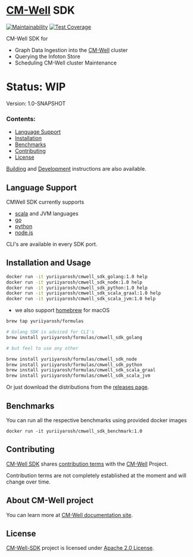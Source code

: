 # [CM-Well](https://github.com/CM-Well/CM-Well) SDK

[![Maintainability](https://api.codeclimate.com/v1/badges/2d9f113b82dc0b06469b/maintainability)](https://codeclimate.com/github/YuriiYarosh/CM-Well-SDK/maintainability)
[![Test Coverage](https://api.codeclimate.com/v1/badges/2d9f113b82dc0b06469b/test_coverage)](https://codeclimate.com/github/YuriiYarosh/CM-Well-SDK/test_coverage)

CM-Well SDK for

 * Graph Data Ingestion into the [CM-Well](https://cm-well.github.io/CM-Well/index.html) cluster
 * Querying the Infoton Store
 * Scheduling CM-Well cluster Maintenance 

# Status: WIP

Version: 1.0-SNAPSHOT

### Contents:

 * [Language Support](https://github.com/YuriiYarosh/CM-Well-SDK#Language_Support)
 * [Installation](https://github.com/YuriiYarosh/CM-Well-SDK#InstallationandUsage)
 * [Benchmarks](https://github.com/YuriiYarosh/CM-Well-SDK#Benchmarks)
 * [Contributing](https://github.com/YuriiYarosh/CM-Well-SDK#Contributing)
 * [License](https://github.com/YuriiYarosh/CM-Well-SDK#License)
 
 [Building](BUILDING.md) and [Development](DEVELOPMENT.md) instructions are also available.

## Language Support

 CMWell SDK currently supports
 
 * [scala](projects/scala-sdk) and JVM languages
 * [go](projects/golang-sdk)
 * [python](projects/python-sdk) 
 * [node.js](projects/node-sdk)

CLI's are available in every SDK port.

## Installation and Usage

 ```bash
docker run -it yuriiyarosh/cmwell_sdk_golang:1.0 help
docker run -it yuriiyarosh/cmwell_sdk_node:1.0 help
docker run -it yuriiyarosh/cmwell_sdk_python:1.0 help
docker run -it yuriiyarosh/cmwell_sdk_scala_graal:1.0 help
docker run -it yuriiyarosh/cmwell_sdk_scala_jvm:1.0 help
```

 * we also support [homebrew](https://brew.sh/) for macOS

```bash
brew tap yuriiyarosh/formulas

# Golang SDK is adviced for CLI's
brew install yuriiyarosh/formulas/cmwell_sdk_golang

# but feel to use any other 

brew install yuriiyarosh/formulas/cmwell_sdk_node
brew install yuriiyarosh/formulas/cmwell_sdk_python
brew install yuriiyarosh/formulas/cmwell_sdk_scala_graal
brew install yuriiyarosh/formulas/cmwell_sdk_scala_jvm
```
Or just download the distributions from the [releases page]().

## Benchmarks

You can run all the respective benchmarks using provided docker images

```
docker run -it yuriiyarosh/cmwell_sdk_benchmark:1.0
```

## Contributing

[CM-Well SDK](https://github.com/YuriiYarosh/CM-Well-SDK) shares [contribution terms](https://github.com/CM-Well/CM-Well/blob/master/CONTRIBUTING.md) with the [CM-Well](https://github.com/CM-Well/CM-Well) Project.

Contribution terms are not completely established at the moment and will change over time.

## About CM-Well project

You can learn more at [CM-Well documentation site](https://cm-well.github.io/CM-Well/index.html).

## License

[CM-Well-SDK](../..) project is licensed under [Apache 2.0 License](../../LICENSE).
